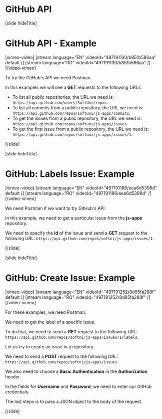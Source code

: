 # GitHub API

[slide hideTitle]

# GitHub API - Example

[vimeo-video]
[stream language="EN" videoId="497191130/b851b586aa" default /]
[stream language="RO" videoId="497191130/b851b586aa"  /]
[/video-vimeo]

To try the GitHub's API we need Postman.

In this examples we will see a **GET** requests to the following URLs:

-  To list all public repositories, the URL we need is: `https://api.github.com/users/SoftUni/repos`.
-  To list all commits from a public repository, the URL we need is: `https://api.github.com/repos/softuni/js-apps/commits`.
-  To get the issues from a public repository, the URL we need is: `https://api.github.com/repos/softuni/js-apps/issues`.
-  To get the first issue from a public repository, the URL we need is: `https://api.github.com/repos/softuni/js-apps/issues/1`.

[/slide]

[slide hideTitle]

# GitHub: Labels Issue: Example

[vimeo-video]
[stream language="EN" videoId="497191186/eea6d5398d" default /]
[stream language="RO" videoId="497191186/eea6d5398d"  /]
[/video-vimeo]

We need Postman if we want to try GitHub's API.

In this example, we need to get a particular issue from the **js-apps** repository.

We need to specify the **id** of the issue and send a **GET** request to the following URL: `https://api.github.com/repos/softni/js-apps/issues/1`.

[/slide]

[slide hideTitle]

# GitHub: Create Issue: Example

[vimeo-video]
[stream language="EN" videoId="497191252/8d95fa288f" default /]
[stream language="RO" videoId="497191252/8d95fa288f"  /]
[/video-vimeo]

For these examples, we need Postman.

We need to get the label of a specific issue.

To do that, we need to send a **GET** request to the following URL: `https://api.github.com/repos/softni/js-apps/issues/1/labels`.

Let us try to create an issue in a repository.

We need to send a **POST** request to the following URL: `https://api.github.com/repos/softni/js-apps/issues`.

We also need to choose a **Basic Authentication** in the **Authorization** header. 

In the fields for **Username** and **Password**, we need to enter our GitHub credentials.

The last steps is to pass a JSON object to the body of the request.

[/slide]
